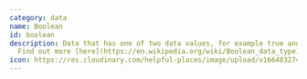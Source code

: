 ```yaml
---
category: data
name: Boolean
id: boolean
description: Data that has one of two data values, for example true and false.
  Find out more [here](https://en.wikipedia.org/wiki/Boolean_data_type)
icon: https://res.cloudinary.com/helpful-places/image/upload/v1664832749/dtpr-icons/data/boolean_rrtxiv.svg
---
```

